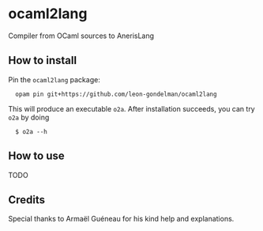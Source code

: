 # ocaml2lang
Compiler from OCaml sources to AnerisLang


How to install
--------------
Pin the `ocaml2lang` package:
```
  opam pin git+https://github.com/leon-gondelman/ocaml2lang
```

This will produce an executable `o2a`. After installation succeeds, you can try `o2a` by doing
```
  $ o2a --h
```

How to use
--------------
TODO

Credits
--------------
Special thanks to Armaël Guéneau for his kind help and explanations.
